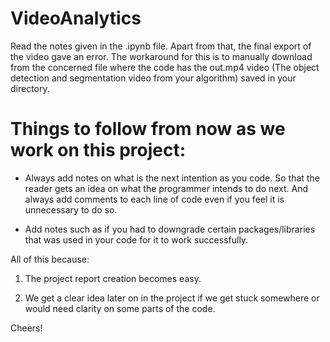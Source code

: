 # VideoAnalytics

Read the notes given in the .ipynb file. Apart from that, the final export of the video gave an error. The workaround for this is to manually download from the concerned file where the code has the out.mp4 video (The object detection and segmentation video from your algorithm) saved in your directory.

# Things to follow from now as we work on this project:

* Always add notes on what is the next intention as you code. So that the reader gets an idea on what the programmer intends to do next. And always add comments to each line of code even if you feel it is unnecessary to do so. 

* Add notes such as if you had to downgrade certain packages/libraries that was used in your code for it to work successfully. 

All of this because:

1. The project report creation becomes easy.

2. We get a clear idea later on in the project if we get stuck somewhere or would need clarity on some parts of the code. 

Cheers!
